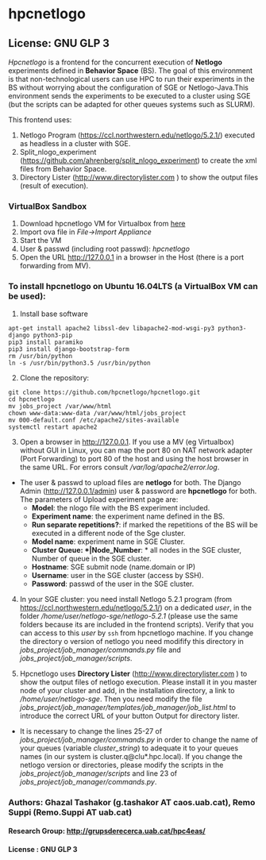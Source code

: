 # hpcnetlogo 
## License: GNU GLP 3

*Hpcnetlogo* is a frontend for the concurrent execution of **Netlogo** experiments defined in **Behavior Space** (BS). The goal of this environment is that non-technological users can use HPC to run their experiments in the BS without worrying about the configuration of SGE or Netlogo-Java.This environment sends the experiments to be executed to a cluster using SGE (but the scripts can be adapted for other queues systems such as SLURM).

This frontend uses: 
1. Netlogo Program (https://ccl.northwestern.edu/netlogo/5.2.1/) executed as headless in a cluster with SGE.
1. Split_nlogo_experiment (https://github.com/ahrenberg/split_nlogo_experiment) to create the xml files from Behavior Space.
1. Directory Lister (http://www.directorylister.com ) to show the output files (result of execution).

### VirtualBox Sandbox
1. Download hpcnetlogo VM for Virtualbox from [here](https://drive.google.com/open?id=0B_Y2KqnOj4KpSkZMYnFpdldTeW8)
1. Import ova file in *File->Import Appliance* 
1. Start the VM
1. User & passwd (including root passwd): *hpcnetlogo*
1. Open the URL http://127.0.0.1 in a browser in the Host (there is a port forwarding from MV). 

### To install hpcnetlogo on Ubuntu 16.04LTS (a VirtualBox VM can be used):
1. Install base software 
```
apt-get install apache2 libssl-dev libapache2-mod-wsgi-py3 python3-django python3-pip
pip3 install paramiko
pip3 install django-bootstrap-form
rm /usr/bin/python
ln -s /usr/bin/python3.5 /usr/bin/python

```
2. Clone the repository:

```
git clone https://github.com/hpcnetlogo/hpcnetlogo.git
cd hpcnetlogo
mv jobs_project /var/www/html
chown www-data:www-data /var/www/html/jobs_project
mv 000-default.conf /etc/apache2/sites-available
systemctl restart apache2

```
3. Open a browser in http://127.0.0.1. 
If you use a MV (eg Virtualbox) without GUI in Linux, you can map the port 80 on NAT network adapter (Port Forwarding) to port 80 of the host and using the host browser in the same URL. For errors consult */var/log/apache2/error.log*.

* The user & passwd to upload files are **netlogo** for both. The Django Admin (http://127.0.0.1/admin) user & password are **hpcnetlogo** for both. The parameters of Upload experiment page are:
  * **Model**: the nlogo file with the BS experiment included.
  * **Experiment name**: the experiment name defined in the BS.
  * **Run separate repetitions?**: if marked the repetitions of the BS will be executed in a different node of the Sge cluster.
  * **Model name**: experiment name in SGE Cluster. 
  * **Cluster Queue: \*|Node_Number**: \* all nodes in the SGE cluster, Number of queue in the SGE cluster. 
  * **Hostname**: SGE submit node (name.domain or IP)
  * **Username**: user in the SGE cluster (access by SSH).
  * **Password**: passwd of the user in the SGE cluster.

4. In your SGE cluster: you need install Netlogo 5.2.1 program (from https://ccl.northwestern.edu/netlogo/5.2.1/) on a dedicated *user*, in the folder */home/user/netlogo-sge/netlogo-5.2.1*  (please use the same folders because its are included in the frontend scripts). Verify that you can access to this *user* by `ssh` from hpcnetlogo machine. If you change the directory o version of netlogo you need modifify this directory in *jobs_project/job_manager/commands.py* file and *jobs_project/job_manager/scripts*.

5. Hpcnetlogo uses **Directory Lister** (http://www.directorylister.com ) to show the output files of netlogo execution. Please install it in you master node of your cluster and add, in the installation directory, a link to */home/user/netlogo-sge*. Then you need modify the file *jobs_project/job_manager/templates/job_manager/job_list.html* to introduce the correct URL of your button Output for directory lister. 

* It is necessary to change the lines 25-27 of *jobs_project/job_manager/commands.py* in order to change the name of your queues (variable *cluster_string*) to adequate it to your queues names (in our system is cluster.q@clu\*.hpc.local). If you change the netlogo version or directories, please modify the scripts in the *jobs_project/job_manager/scripts* and line 23 of *jobs_project/job_manager/commands.py*. 


### Authors: Ghazal Tashakor (g.tashakor AT caos.uab.cat), Remo Suppi (Remo.Suppi AT uab.cat)
#### Research Group: http://grupsderecerca.uab.cat/hpc4eas/
#### License : GNU GLP 3



